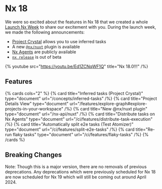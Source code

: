 # Nx 18

<!-- test -->

We were so excited about the features in Nx 18 that we created a whole [Launch Nx Week](https://nx.dev/launch-nx) to share our excitement with you. During the launch week, we made the following announcements:

- [Project Crystal](https://blog.nrwl.io/what-if-nx-plugins-were-more-like-vscode-extensions-dcdad140ae09?source=friends_link&sk=ade76fe8d50d44aafb4d4d89ab882e24&__hstc=221401095.5d21139e33f975ecef01c1783a7523db.1673975383152.1708023233215.1708026196201.468&__hssc=221401095.2.1708026196201&__hsfp=589919331) allows you to use inferred tasks
- A new [`@nx/nuxt`](https://blog.nrwl.io/introducing-nx-nuxt-enhanced-nuxt-js-support-in-nx-01eac78034fc?source=friends_link&sk=91582cdbd0719dc23375338ad92afa9b&__hstc=221401095.5d21139e33f975ecef01c1783a7523db.1673975383152.1708023233215.1708026196201.468&__hssc=221401095.2.1708026196201&__hsfp=589919331) plugin is available
- [Nx Agents](https://blog.nrwl.io/fast-effortless-ci-67812514ffb4?source=friends_link&sk=89e1b5c0388dda077e64a2eab5495d95&__hstc=221401095.5d21139e33f975ecef01c1783a7523db.1673975383152.1708023233215.1708026196201.468&__hssc=221401095.2.1708026196201&__hsfp=589919331) are publicly available
- [`nx release`](https://blog.nrwl.io/versioning-and-releasing-packages-in-a-monorepo-45ee194378d1?source=friends_link&sk=934e4c5321774c8a9f88433e0dea578b&__hstc=221401095.5d21139e33f975ecef01c1783a7523db.1673975383152.1708023233215.1708026196201.468&__hssc=221401095.2.1708026196201&__hsfp=589919331) is out of beta

{% youtube
src="https://youtu.be/Ed1ZCNqWF1Q"
title="Nx 18.0!!!"
/%}

## Features

{% cards cols="2" %}
{% card title="Inferred tasks (Project Crystal)" type="document" url="/concepts/inferred-tasks" /%}
{% card title="Project Details View" type="document" url="/features/explore-graph#explore-projects-in-your-workspace" /%}
{% card title="New @nx/nuxt plugin" type="document" url="/nx-api/nuxt" /%}
{% card title="Distribute tasks on Nx Agents" type="document" url="/ci/features/distribute-task-execution" /%}
{% card title="Automatically split e2e tasks (Test Atomizer)" type="document" url="/ci/features/split-e2e-tasks" /%}
{% card title="Re-run flaky tasks" type="document" url="/ci/features/flaky-tasks" /%}
{% /cards %}

## Breaking Changes

Note: Though this is a major version, there are no removals of previous deprecations. Any deprecations which were previously scheduled for Nx 18 are now scheduled for Nx 19 which will still be coming out around April 2024.
